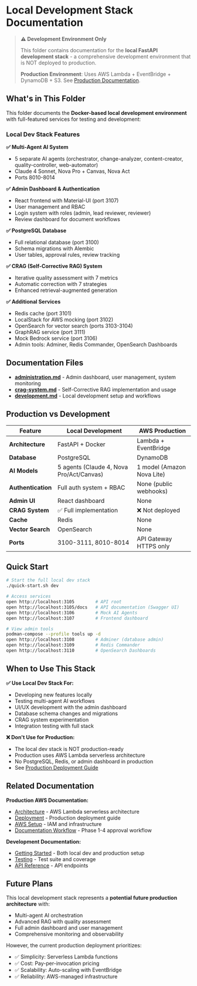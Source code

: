 # Local Development Stack Documentation

> **⚠️ Development Environment Only**
>
> This folder contains documentation for the **local FastAPI development stack** - a comprehensive development environment that is NOT deployed to production.
>
> **Production Environment**: Uses AWS Lambda + EventBridge + DynamoDB + S3. See [Production Documentation](../README.md).

## What's in This Folder

This folder documents the **Docker-based local development environment** with full-featured services for testing and development:

### Local Dev Stack Features

**✅ Multi-Agent AI System**
- 5 separate AI agents (orchestrator, change-analyzer, content-creator, quality-controller, web-automator)
- Claude 4 Sonnet, Nova Pro + Canvas, Nova Act
- Ports 8010-8014

**✅ Admin Dashboard & Authentication**
- React frontend with Material-UI (port 3107)
- User management and RBAC
- Login system with roles (admin, lead reviewer, reviewer)
- Review dashboard for document workflows

**✅ PostgreSQL Database**
- Full relational database (port 3100)
- Schema migrations with Alembic
- User tables, approval rules, review tracking

**✅ CRAG (Self-Corrective RAG) System**
- Iterative quality assessment with 7 metrics
- Automatic correction with 7 strategies
- Enhanced retrieval-augmented generation

**✅ Additional Services**
- Redis cache (port 3101)
- LocalStack for AWS mocking (port 3102)
- OpenSearch for vector search (ports 3103-3104)
- GraphRAG service (port 3111)
- Mock Bedrock service (port 3106)
- Admin tools: Adminer, Redis Commander, OpenSearch Dashboards

## Documentation Files

- **[administration.md](administration.md)** - Admin dashboard, user management, system monitoring
- **[crag-system.md](crag-system.md)** - Self-Corrective RAG implementation and usage
- **[development.md](development.md)** - Local development setup and workflows

## Production vs Development

| Feature | Local Development | AWS Production |
|---------|-------------------|----------------|
| **Architecture** | FastAPI + Docker | Lambda + EventBridge |
| **Database** | PostgreSQL | DynamoDB |
| **AI Models** | 5 agents (Claude 4, Nova Pro/Act/Canvas) | 1 model (Amazon Nova Lite) |
| **Authentication** | Full auth system + RBAC | None (public webhooks) |
| **Admin UI** | React dashboard | None |
| **CRAG System** | ✅ Full implementation | ❌ Not deployed |
| **Cache** | Redis | None |
| **Vector Search** | OpenSearch | None |
| **Ports** | 3100-3111, 8010-8014 | API Gateway HTTPS only |

## Quick Start

```bash
# Start the full local dev stack
./quick-start.sh dev

# Access services
open http://localhost:3105        # API root
open http://localhost:3105/docs   # API documentation (Swagger UI)
open http://localhost:3106        # Mock AI Agents
open http://localhost:3107        # Frontend dashboard

# View admin tools
podman-compose --profile tools up -d
open http://localhost:3108        # Adminer (database admin)
open http://localhost:3109        # Redis Commander
open http://localhost:3110        # OpenSearch Dashboards
```

## When to Use This Stack

**✅ Use Local Dev Stack For:**
- Developing new features locally
- Testing multi-agent AI workflows
- UI/UX development with the admin dashboard
- Database schema changes and migrations
- CRAG system experimentation
- Integration testing with full stack

**❌ Don't Use for Production:**
- The local dev stack is NOT production-ready
- Production uses AWS Lambda serverless architecture
- No PostgreSQL, Redis, or admin dashboard in production
- See [Production Deployment Guide](../deployment.md)

## Related Documentation

**Production AWS Documentation:**
- [Architecture](../architecture.md) - AWS Lambda serverless architecture
- [Deployment](../deployment.md) - Production deployment guide
- [AWS Setup](../aws-deployment-setup.md) - IAM and infrastructure
- [Documentation Workflow](../documentation-workflow.md) - Phase 1-4 approval workflow

**Development Documentation:**
- [Getting Started](../getting-started.md) - Both local dev and production setup
- [Testing](../testing.md) - Test suite and coverage
- [API Reference](../api-reference.md) - API endpoints

## Future Plans

This local development stack represents a **potential future production architecture** with:
- Multi-agent AI orchestration
- Advanced RAG with quality assessment
- Full admin dashboard and user management
- Comprehensive monitoring and observability

However, the current production deployment prioritizes:
- ✅ Simplicity: Serverless Lambda functions
- ✅ Cost: Pay-per-invocation pricing
- ✅ Scalability: Auto-scaling with EventBridge
- ✅ Reliability: AWS-managed infrastructure
